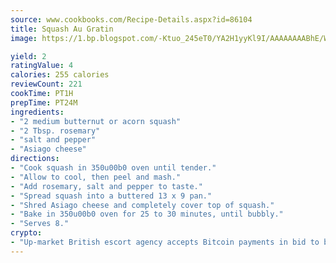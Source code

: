 ```yaml
---
source: www.cookbooks.com/Recipe-Details.aspx?id=86104
title: Squash Au Gratin
image: https://1.bp.blogspot.com/-Ktuo_245eT0/YA2H1yyKl9I/AAAAAAAABhE/WMoqSq2tWOcgMkPaLYZ-49h8pVDUUwFCQCLcBGAsYHQ/s307/5.png

yield: 2
ratingValue: 4
calories: 255 calories
reviewCount: 221
cookTime: PT1H
prepTime: PT24M
ingredients:
- "2 medium butternut or acorn squash"
- "2 Tbsp. rosemary"
- "salt and pepper"
- "Asiago cheese"
directions:
- "Cook squash in 350u00b0 oven until tender."
- "Allow to cool, then peel and mash."
- "Add rosemary, salt and pepper to taste."
- "Spread squash into a buttered 13 x 9 pan."
- "Shred Asiago cheese and completely cover top of squash."
- "Bake in 350u00b0 oven for 25 to 30 minutes, until bubbly."
- "Serves 8."
crypto:
- "Up-market British escort agency accepts Bitcoin payments in bid to boost worker safety and client anonymity."
---
```

